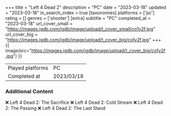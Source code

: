 +++
title = "Left 4 Dead 2"
description = "PC"
date = "2023-03-18"
updated = "2023-03-18"
in_search_index = true
[taxonomies]
platforms = ['pc']
rating = []
genres = ['shooter']
[extra]
subtitle = "PC"
completed_at = "2023-03-18"
url_cover_small = "https://images.igdb.com/igdb/image/upload/t_cover_small/co1y2f.jpg"
url_cover_big = "https://images.igdb.com/igdb/image/upload/t_cover_big/co1y2f.jpg"
+++
{{ image(src="https://images.igdb.com/igdb/image/upload/t_cover_big/co1y2f.jpg") }}

|              |            |
| ------------ | ---------- |
| Played platforms    | PC |
| Completed at | 2023/03/18 |



### Additional Content


❌ Left 4 Dead 2: The Sacrifice
❌ Left 4 Dead 2: Cold Stream
❌ Left 4 Dead 2: The Passing
❌ Left 4 Dead 2: The Last Stand